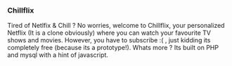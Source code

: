 ### Chillflix ###
Tired of Netlfix &amp; Chill ? No worries, welcome to Chillflix, your personalized Netflix (It is a clone obviously) where you can watch your favourite TV shows and movies. However, you have to subscribe :( , just kidding its completely free (because its a prototype!). Whats more ? Its built on PHP and mysql with a hint of javascript.
